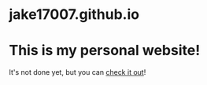 jake17007.github.io
===================

# This is my personal website!

 It's not done yet, but you can [check it out](http://jacobbeauchamp.com)!
